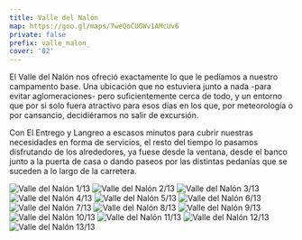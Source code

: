 ```yaml
---
title: Valle del Nalón
map: https://goo.gl/maps/7weQoCUGWv1AMcUv6
private: false
prefix: valle_nalon_
cover: '02'
---
```

El Valle del Nalón nos ofreció exactamente lo que le pedíamos a nuestro campamento base. Una ubicación que no estuviera junto a nada -para evitar aglomeraciones- pero suficientemente cerca de todo, y un entorno que por si solo fuera atractivo para esos días en los que, por meteorología o por cansancio, decidiéramos no salir de excursión.

Con El Entrego y Langreo a escasos minutos para cubrir nuestras necesidades en forma de servicios, el resto del tiempo lo pasamos disfrutando de los alrededores, ya fuese desde la ventana, desde el banco junto a la puerta de casa o dando paseos por las distintas pedanías que se suceden a lo largo de la carretera.

![Valle del Nalón 1/13](01)
![Valle del Nalón 2/13](02)
![Valle del Nalón 3/13](03)
![Valle del Nalón 4/13](04)
![Valle del Nalón 5/13](05)
![Valle del Nalón 6/13](06)
![Valle del Nalón 7/13](07)
![Valle del Nalón 8/13](08)
![Valle del Nalón 9/13](09)
![Valle del Nalón 10/13](10)
![Valle del Nalón 11/13](11)
![Valle del Nalón 12/13](12)
![Valle del Nalón 13/13](13)